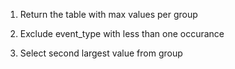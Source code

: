 1. Return the table with max values per group

2. Exclude event_type with less than one occurance

3. Select second largest value from group


